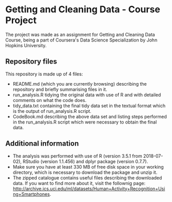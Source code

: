 # Getting and Cleaning Data - Course Project

The project was made as an assignment for Getting and Cleaning Data Course, being a part of Coursera's Data Science Specialization
by John Hopkins University.

## Repository files
This repository is made up of 4 files:
- README.md (which you are currently browsing) describing the repository and briefly summarising files in it.
- run_analysis.R tidying the original data with use of R and with detailed comments on what the code does.
- tidy_data.txt containing the final tidy data set in the textual format which is the output of run_analysis.R script.
- CodeBook.md describing the above data set and listing steps performed in the run_analysis.R script which were necessary to obtain the final data.

## Additional information
- The analysis was performed with use of R (version 3.5.1 from 2018-07-02), RStudio (version 1.1.456) and dplyr package (version 0.7.7).
- Make sure you have at least 330 MB of free disk space in your working directory, which is necessary to download the package and unzip it.
- The zipped catalogue contains useful files describing the downloaded data. If you want to find more about it, visit the follownig page: http://archive.ics.uci.edu/ml/datasets/Human+Activity+Recognition+Using+Smartphones.